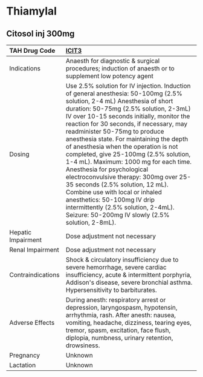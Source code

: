 # Thiamylal

## Citosol inj 300mg

| TAH Drug Code      | [ICIT3](https://www.tahsda.org.tw/drugs/hissearch.php?drug_code=ICIT3)                                                                                                                                                                                                                                                                                                                                                                                                                                                                                                                                                                                                                                                               |
|:-------------------|:-------------------------------------------------------------------------------------------------------------------------------------------------------------------------------------------------------------------------------------------------------------------------------------------------------------------------------------------------------------------------------------------------------------------------------------------------------------------------------------------------------------------------------------------------------------------------------------------------------------------------------------------------------------------------------------------------------------------------------------|
| Indications        | Anaesth for diagnostic & surgical procedures; induction of anaesth or to supplement low potency agent                                                                                                                                                                                                                                                                                                                                                                                                                                                                                                                                                                                                                                |
| Dosing             | Use 2.5% solution for IV injection. Induction of general anesthesia: 50-100mg (2.5% solution, 2-4 mL) Anesthesia of short duration: 50-75mg (2.5% solution, 2-3mL) IV over 10-15 seconds initially, monitor the reaction for 30 seconds, if necessary, may readminister 50-75mg to produce anesthesia state. For maintaining the depth of anesthesia when the operation is not completed, give 25-100mg (2.5% solution, 1-4 mL). Maximum: 1000 mg for each time. Anesthesia for psychological electroconvulsive therapy: 300mg over 25-35 seconds (2.5% solution, 12 mL). Combine use with local or inhaled anesthetics: 50-100mg IV drip intermittently (2.5% solution, 2-4mL). Seizure: 50-200mg IV slowly (2.5% solution, 2-8mL). |
| Hepatic Impairment | Dose adjustment not necessary                                                                                                                                                                                                                                                                                                                                                                                                                                                                                                                                                                                                                                                                                                        |
| Renal Impairment   | Dose adjustment not necessary                                                                                                                                                                                                                                                                                                                                                                                                                                                                                                                                                                                                                                                                                                        |
| Contraindications  | Shock & circulatory insufficiency due to severe hemorrhage, severe cardiac insufficiency, acute & intermittent porphyria, Addison's disease, severe bronchial asthma. Hypersensitivity to barbiturates.                                                                                                                                                                                                                                                                                                                                                                                                                                                                                                                              |
| Adverse Effects    | During anesth: respiratory arrest or depression, laryngospasm, hypotensin, arrhythmia, rash. After anesth: nausea, vomiting, headache, dizziness, tearing eyes, tremor, spasm, excitation, face flush, diplopia, numbness, urinary retention, drowsiness.                                                                                                                                                                                                                                                                                                                                                                                                                                                                            |
| Pregnancy          | Unknown                                                                                                                                                                                                                                                                                                                                                                                                                                                                                                                                                                                                                                                                                                                              |
| Lactation          | Unknown                                                                                                                                                                                                                                                                                                                                                                                                                                                                                                                                                                                                                                                                                                                              |

